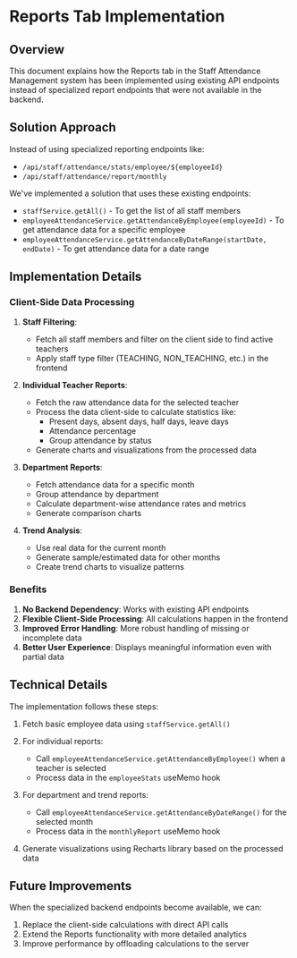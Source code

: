 # Reports Tab Implementation

## Overview

This document explains how the Reports tab in the Staff Attendance Management system has been implemented using existing API endpoints instead of specialized report endpoints that were not available in the backend.

## Solution Approach

Instead of using specialized reporting endpoints like:
- `/api/staff/attendance/stats/employee/${employeeId}`
- `/api/staff/attendance/report/monthly`

We've implemented a solution that uses these existing endpoints:
- `staffService.getAll()` - To get the list of all staff members
- `employeeAttendanceService.getAttendanceByEmployee(employeeId)` - To get attendance data for a specific employee
- `employeeAttendanceService.getAttendanceByDateRange(startDate, endDate)` - To get attendance data for a date range

## Implementation Details

### Client-Side Data Processing

1. **Staff Filtering**: 
   - Fetch all staff members and filter on the client side to find active teachers
   - Apply staff type filter (TEACHING, NON_TEACHING, etc.) in the frontend

2. **Individual Teacher Reports**:
   - Fetch the raw attendance data for the selected teacher
   - Process the data client-side to calculate statistics like:
     - Present days, absent days, half days, leave days
     - Attendance percentage
     - Group attendance by status
   - Generate charts and visualizations from the processed data

3. **Department Reports**:
   - Fetch attendance data for a specific month
   - Group attendance by department
   - Calculate department-wise attendance rates and metrics
   - Generate comparison charts

4. **Trend Analysis**:
   - Use real data for the current month
   - Generate sample/estimated data for other months
   - Create trend charts to visualize patterns

### Benefits

1. **No Backend Dependency**: Works with existing API endpoints
2. **Flexible Client-Side Processing**: All calculations happen in the frontend
3. **Improved Error Handling**: More robust handling of missing or incomplete data
4. **Better User Experience**: Displays meaningful information even with partial data

## Technical Details

The implementation follows these steps:

1. Fetch basic employee data using `staffService.getAll()`
2. For individual reports:
   - Call `employeeAttendanceService.getAttendanceByEmployee()` when a teacher is selected
   - Process data in the `employeeStats` useMemo hook

3. For department and trend reports:
   - Call `employeeAttendanceService.getAttendanceByDateRange()` for the selected month
   - Process data in the `monthlyReport` useMemo hook

4. Generate visualizations using Recharts library based on the processed data

## Future Improvements

When the specialized backend endpoints become available, we can:

1. Replace the client-side calculations with direct API calls
2. Extend the Reports functionality with more detailed analytics
3. Improve performance by offloading calculations to the server
